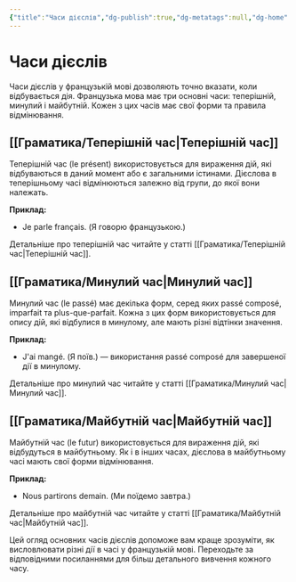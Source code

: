 ```yaml
---
{"title":"Часи дієслів","dg-publish":true,"dg-metatags":null,"dg-home":null,"permalink":"/gramatika/chasi-diyesliv/","dgPassFrontmatter":true,"noteIcon":""}
---
```


# Часи дієслів

Часи дієслів у французькій мові дозволяють точно вказати, коли відбувається дія. Французька мова має три основні часи: теперішній, минулий і майбутній. Кожен з цих часів має свої форми та правила відмінювання.

## [[Граматика/Теперішній час\|Теперішній час]]

Теперішній час (le présent) використовується для вираження дій, які відбуваються в даний момент або є загальними істинами. Дієслова в теперішньому часі відмінюються залежно від групи, до якої вони належать.

**Приклад:**
- Je parle français. (Я говорю французькою.)

Детальніше про теперішній час читайте у статті [[Граматика/Теперішній час\|Теперішній час]].

## [[Граматика/Минулий час\|Минулий час]]

Минулий час (le passé) має декілька форм, серед яких passé composé, imparfait та plus-que-parfait. Кожна з цих форм використовується для опису дій, які відбулися в минулому, але мають різні відтінки значення.

**Приклад:**
- J'ai mangé. (Я поїв.) — використання passé composé для завершеної дії в минулому.

Детальніше про минулий час читайте у статті [[Граматика/Минулий час\|Минулий час]].

## [[Граматика/Майбутній час\|Майбутній час]]

Майбутній час (le futur) використовується для вираження дій, які відбудуться в майбутньому. Як і в інших часах, дієслова в майбутньому часі мають свої форми відмінювання.

**Приклад:**
- Nous partirons demain. (Ми поїдемо завтра.)

Детальніше про майбутній час читайте у статті [[Граматика/Майбутній час\|Майбутній час]].

Цей огляд основних часів дієслів допоможе вам краще зрозуміти, як висловлювати різні дії в часі у французькій мові. Переходьте за відповідними посиланнями для більш детального вивчення кожного часу.